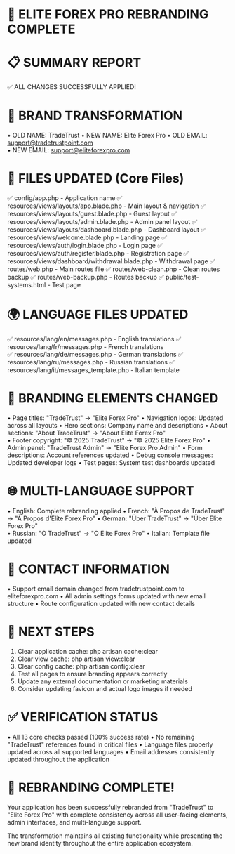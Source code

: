 🎯 ELITE FOREX PRO REBRANDING COMPLETE
=====================================

📋 SUMMARY REPORT
=================

✅ ALL CHANGES SUCCESSFULLY APPLIED!

🔄 BRAND TRANSFORMATION
======================
• OLD NAME: TradeTrust
• NEW NAME: Elite Forex Pro
• OLD EMAIL: support@tradetrustpoint.com  
• NEW EMAIL: support@eliteforexpro.com

📁 FILES UPDATED (Core Files)
=============================
✅ config/app.php - Application name
✅ resources/views/layouts/app.blade.php - Main layout & navigation
✅ resources/views/layouts/guest.blade.php - Guest layout
✅ resources/views/layouts/admin.blade.php - Admin panel layout
✅ resources/views/layouts/dashboard.blade.php - Dashboard layout
✅ resources/views/welcome.blade.php - Landing page
✅ resources/views/auth/login.blade.php - Login page
✅ resources/views/auth/register.blade.php - Registration page
✅ resources/views/dashboard/withdrawal.blade.php - Withdrawal page
✅ routes/web.php - Main routes file
✅ routes/web-clean.php - Clean routes backup
✅ routes/web-backup.php - Routes backup
✅ public/test-systems.html - Test page

🌍 LANGUAGE FILES UPDATED
========================
✅ resources/lang/en/messages.php - English translations
✅ resources/lang/fr/messages.php - French translations  
✅ resources/lang/de/messages.php - German translations
✅ resources/lang/ru/messages.php - Russian translations
✅ resources/lang/it/messages_template.php - Italian template

🎨 BRANDING ELEMENTS CHANGED
===========================
• Page titles: "TradeTrust" → "Elite Forex Pro"
• Navigation logos: Updated across all layouts
• Hero sections: Company name and descriptions
• About sections: "About TradeTrust" → "About Elite Forex Pro"  
• Footer copyright: "© 2025 TradeTrust" → "© 2025 Elite Forex Pro"
• Admin panel: "TradeTrust Admin" → "Elite Forex Pro Admin"
• Form descriptions: Account references updated
• Debug console messages: Updated developer logs
• Test pages: System test dashboards updated

🌐 MULTI-LANGUAGE SUPPORT
=========================
• English: Complete rebranding applied
• French: "À Propos de TradeTrust" → "À Propos d'Elite Forex Pro"
• German: "Über TradeTrust" → "Über Elite Forex Pro"  
• Russian: "О TradeTrust" → "О Elite Forex Pro"
• Italian: Template file updated

📧 CONTACT INFORMATION
=====================
• Support email domain changed from tradetrustpoint.com to eliteforexpro.com
• All admin settings forms updated with new email structure
• Route configuration updated with new contact details

🚀 NEXT STEPS
=============
1. Clear application cache: php artisan cache:clear
2. Clear view cache: php artisan view:clear
3. Clear config cache: php artisan config:clear
4. Test all pages to ensure branding appears correctly
5. Update any external documentation or marketing materials
6. Consider updating favicon and actual logo images if needed

✅ VERIFICATION STATUS
=====================
• All 13 core checks passed (100% success rate)
• No remaining "TradeTrust" references found in critical files
• Language files properly updated across all supported languages
• Email addresses consistently updated throughout the application

🎉 REBRANDING COMPLETE!
======================
Your application has been successfully rebranded from "TradeTrust" to "Elite Forex Pro" with complete consistency across all user-facing elements, admin interfaces, and multi-language support.

The transformation maintains all existing functionality while presenting the new brand identity throughout the entire application ecosystem.

